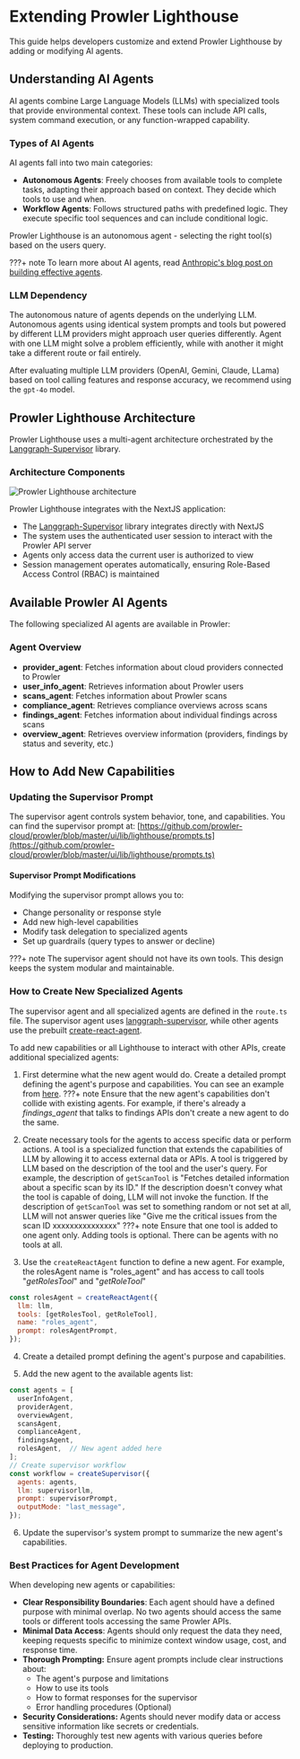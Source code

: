 # Extending Prowler Lighthouse

This guide helps developers customize and extend Prowler Lighthouse by adding or modifying AI agents.

## Understanding AI Agents

AI agents combine Large Language Models (LLMs) with specialized tools that provide environmental context. These tools can include API calls, system command execution, or any function-wrapped capability.

### Types of AI Agents

AI agents fall into two main categories:

- **Autonomous Agents**: Freely chooses from available tools to complete tasks, adapting their approach based on context. They decide which tools to use and when.
- **Workflow Agents**: Follows structured paths with predefined logic. They execute specific tool sequences and can include conditional logic.

Prowler Lighthouse is an autonomous agent - selecting the right tool(s) based on the users query.

???+ note
    To learn more about AI agents, read [Anthropic's blog post on building effective agents](https://www.anthropic.com/engineering/building-effective-agents).

### LLM Dependency

The autonomous nature of agents depends on the underlying LLM. Autonomous agents using identical system prompts and tools but powered by different LLM providers might approach user queries differently. Agent with one LLM might solve a problem efficiently, while with another it might take a different route or fail entirely.

After evaluating multiple LLM providers (OpenAI, Gemini, Claude, LLama) based on tool calling features and response accuracy, we recommend using the `gpt-4o` model.

## Prowler Lighthouse Architecture

Prowler Lighthouse uses a multi-agent architecture orchestrated by the [Langgraph-Supervisor](https://www.npmjs.com/package/@langchain/langgraph-supervisor) library.

### Architecture Components

<img src="../../tutorials/img/lighthouse-architecture.png" alt="Prowler Lighthouse architecture">

Prowler Lighthouse integrates with the NextJS application:

- The [Langgraph-Supervisor](https://www.npmjs.com/package/@langchain/langgraph-supervisor) library integrates directly with NextJS
- The system uses the authenticated user session to interact with the Prowler API server
- Agents only access data the current user is authorized to view
- Session management operates automatically, ensuring Role-Based Access Control (RBAC) is maintained

## Available Prowler AI Agents

The following specialized AI agents are available in Prowler:

### Agent Overview

- **provider_agent**: Fetches information about cloud providers connected to Prowler
- **user_info_agent**: Retrieves information about Prowler users
- **scans_agent**: Fetches information about Prowler scans
- **compliance_agent**: Retrieves compliance overviews across scans
- **findings_agent**: Fetches information about individual findings across scans
- **overview_agent**: Retrieves overview information (providers, findings by status and severity, etc.)

## How to Add New Capabilities

### Updating the Supervisor Prompt

The supervisor agent controls system behavior, tone, and capabilities. You can find the supervisor prompt at: [https://github.com/prowler-cloud/prowler/blob/master/ui/lib/lighthouse/prompts.ts](https://github.com/prowler-cloud/prowler/blob/master/ui/lib/lighthouse/prompts.ts)

#### Supervisor Prompt Modifications

Modifying the supervisor prompt allows you to:

- Change personality or response style
- Add new high-level capabilities
- Modify task delegation to specialized agents
- Set up guardrails (query types to answer or decline)

???+ note
    The supervisor agent should not have its own tools. This design keeps the system modular and maintainable.

### How to Create New Specialized Agents

The supervisor agent and all specialized agents are defined in the `route.ts` file. The supervisor agent uses [langgraph-supervisor](https://www.npmjs.com/package/@langchain/langgraph-supervisor), while other agents use the prebuilt [create-react-agent](https://langchain-ai.github.io/langgraphjs/how-tos/create-react-agent/).

To add new capabilities or all Lighthouse to interact with other APIs, create additional specialized agents:

1. First determine what the new agent would do. Create a detailed prompt defining the agent's purpose and capabilities. You can see an example from [here](https://github.com/prowler-cloud/prowler/blob/master/ui/lib/lighthouse/prompts.ts#L359-L385).
???+ note
    Ensure that the new agent's capabilities don't collide with existing agents. For example, if there's already a *findings_agent* that talks to findings APIs don't create a new agent to do the same.

2. Create necessary tools for the agents to access specific data or perform actions. A tool is a specialized function that extends the capabilities of LLM by allowing it to access external data or APIs. A tool is triggered by LLM based on the description of the tool and the user's query.
For example, the description of `getScanTool` is "Fetches detailed information about a specific scan by its ID." If the description doesn't convey what the tool is capable of doing, LLM will not invoke the function. If the description of `getScanTool` was set to something random or not set at all, LLM will not answer queries like "Give me the critical issues from the scan ID xxxxxxxxxxxxxxx"
???+ note
    Ensure that one tool is added to one agent only. Adding tools is optional. There can be agents with no tools at all.

3. Use the `createReactAgent` function to define a new agent. For example, the rolesAgent name is "roles_agent" and has access to call tools "*getRolesTool*" and "*getRoleTool*"
```js
const rolesAgent = createReactAgent({
  llm: llm,
  tools: [getRolesTool, getRoleTool],
  name: "roles_agent",
  prompt: rolesAgentPrompt,
});
```

4. Create a detailed prompt defining the agent's purpose and capabilities.

5. Add the new agent to the available agents list:
```js
const agents = [
  userInfoAgent,
  providerAgent,
  overviewAgent,
  scansAgent,
  complianceAgent,
  findingsAgent,
  rolesAgent,  // New agent added here
];
// Create supervisor workflow
const workflow = createSupervisor({
  agents: agents,
  llm: supervisorllm,
  prompt: supervisorPrompt,
  outputMode: "last_message",
});
```

6. Update the supervisor's system prompt to summarize the new agent's capabilities.

### Best Practices for Agent Development

When developing new agents or capabilities:

- **Clear Responsibility Boundaries**: Each agent should have a defined purpose with minimal overlap. No two agents should access the same tools or different tools accessing the same Prowler APIs.
- **Minimal Data Access**: Agents should only request the data they need, keeping requests specific to minimize context window usage, cost, and response time.
- **Thorough Prompting:** Ensure agent prompts include clear instructions about:
    - The agent's purpose and limitations
    - How to use its tools
    - How to format responses for the supervisor
    - Error handling procedures (Optional)
- **Security Considerations:** Agents should never modify data or access sensitive information like secrets or credentials.
- **Testing:** Thoroughly test new agents with various queries before deploying to production.
